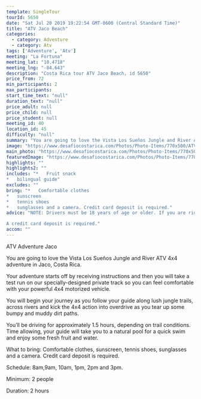 ```yaml
---
template: SingleTour
tourId: 5650
date: "Sat Jul 20 2019 19:22:54 GMT-0600 (Central Standard Time)"
title: "ATV Jaco Beach"
categories: 
  - category: Adventure
  - category: Atv
tags: ['Adventure', 'Atv']
meeting: "La Fortuna"
meeting_lat: "10.4718"
meeting_lng: "-84.643"
description: "Costa Rica tour ATV Jaco Beach, id 5650"
price_from: 72
min_participants: 2
max_participants: 
start_time_text: "null"
duration_text: "null"
price_adult: null
price_child: null
price_student: null
meeting_id: 40
location_id: 45
difficulty: "null"
summary: "You are going to love the Vista Los Sueños Jungle and River ATV or Buggy adventure in Jaco, Costa Rica. You'll cross rivers and kick the 4x4 action into overdrive as you tear up some bumpy and muddy dirt paths near one of Costa Rica's most popular beaches.."
image: "https://www.desafiocostarica.com/Photos/Photo-Items/770x500/ATV-Jaco-Beach-1511910784.jpg"
main_photo: "https://www.desafiocostarica.com/Photos/Photo-Items/770x500/ATV-Jaco-Beach-1511910784.jpg"
featuredImage: "https://www.desafiocostarica.com/Photos/Photo-Items/770x500/ATV-Jaco-Beach-1511910784.jpg"
highlights: ""
highlights2: ""
includes: "*   Fruit snack
*   bilingual guide"
excludes: ""
bring: "*   Comfortable clothes
*   sunscreen
*   tennis shoes
*   sunglasses and a camera. Credit card deposit is required."
advice: "NOTE: Drivers must be 18 years of age or older. If you are riding double, the extra rider must be at least six years old and an additional cost is added to your reservation.Be prepared to get dirty! Dress accordingly. And also be prepared to have some encounters with insects. Guests may purchase insect repellent at the beginning of the tour.

A credit card deposit is required."
accom: ""
---
```

ATV Adventure Jaco

You are going to love the Vista Los Sueños Jungle and River ATV 4x4 adventure in Jaco, Costa Rica.

Your adventure starts off by receiving instructions and then you will take a test run on our specially-designed private track so you can feel comfortable with your powerful 4x4 motorized vehicle.

You will begin your journey as you follow your guide along lush jungle trails, across rivers and kick the 4x4 action into overdrive as you tear up some bumpy and muddy dirt paths.

You’ll be driving for approximately 1.5 hours, depending on trail conditions. Time allowing, your guide will take you to a natural pool for a quick swim and enjoy some fresh fruit and water.

What to bring: Comfortable clothes, sunscreen, tennis shoes, sunglasses and a camera. Credit card deposit is required.

Schedule: 8am,9am, 10am, 1pm, 2pm and 3pm.

Minimum: 2 people

Duration: 2 hours
